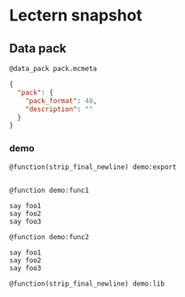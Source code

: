 # Lectern snapshot

## Data pack

`@data_pack pack.mcmeta`

```json
{
  "pack": {
    "pack_format": 48,
    "description": ""
  }
}
```

### demo

`@function(strip_final_newline) demo:export`

```mcfunction

```

`@function demo:func1`

```mcfunction
say foo1
say foo2
say foo3
```

`@function demo:func2`

```mcfunction
say foo1
say foo2
say foo3
```

`@function(strip_final_newline) demo:lib`

```mcfunction

```
